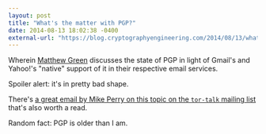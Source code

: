 ```yaml
---
layout: post
title: "What's the matter with PGP?"
date: 2014-08-13 18:02:38 -0400
external-url: "https://blog.cryptographyengineering.com/2014/08/13/whats-matter-with-pgp/"
---
```


Wherein [Matthew Green](https://www.blogger.com/profile/05041984203678598124)
discusses the state of PGP in light of Gmail's and Yahoo!'s "native"
support of it in their respective email services.

Spoiler alert: it's in pretty bad shape.

There's [a great email by Mike Perry on this topic on the `tor-talk` mailing
list](https://lists.torproject.org/pipermail/tor-talk/2013-September/030235.html)
that's also worth a read.

Random fact: PGP is older than I am.
